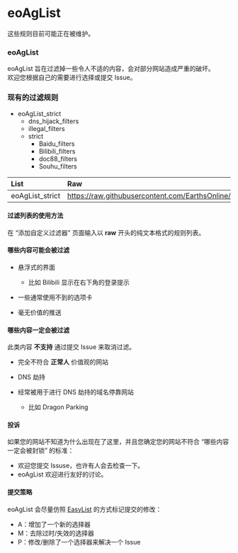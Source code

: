 # eoAgList
这些规则目前可能正在被维护。

### eoAgList
eoAgList 旨在过滤掉一些令人不适的内容，会对部分网站造成严重的破坏。  
欢迎您根据自己的需要进行选择或提交 Issue。  

### 现有的过滤规则
* eoAgList_strict
  * dns_hijack_filters
  * illegal_filters
  * strict
    * Baidu_filters
    * Bilibili_filters
    * doc88_filters
    * Souhu_filters

  
|List|Raw|
|:-|:-|
|eoAgList_strict|https://raw.githubusercontent.com/EarthsOnline/eoAgList/refs/heads/main/eoAgList/eoAgList_strict.txt|

#### 过滤列表的使用方法
在 “添加自定义过滤器” 页面输入以 **raw** 开头的纯文本格式的规则列表。  

#### 哪些内容可能会被过滤
* 悬浮式的界面

  * 比如 Bilibili 显示在右下角的登录提示

* 一些通常使用不到的选项卡
* 毫无价值的推送

#### 哪些内容一定会被过滤
此类内容 **不支持** 通过提交 Issue 来取消过滤。

* 完全不符合 **正常人** 价值观的网站
* DNS 劫持
* 经常被用于进行 DNS 劫持的域名停靠网站

  * 比如 Dragon Parking

#### 投诉
如果您的网站不知道为什么出现在了这里，并且您确定您的网站不符合 “哪些内容一定会被封锁” 的标准：  
* 欢迎您提交 Issuse，也许有人会去检查一下。  
* eoAgList 欢迎进行友好的讨论。

#### 提交策略
eoAgList 会尽量仿照 [EasyList](https://github.com/easylist/easylist/?tab=readme-ov-file#commit-policy) 的方式标记提交的修改：  
* A：增加了一个新的选择器
* M：去除过时/失效的选择器
* P：修改/删除了一个选择器来解决一个 Issue
